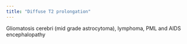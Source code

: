 ```yaml
---
title: "Diffuse T2 prolongation"
---
```

Gliomatosis cerebri (mid grade astrocytoma), lymphoma, PML and AIDS encephalopathy

